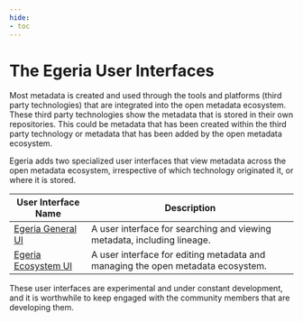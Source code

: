 ```yaml
---
hide:
- toc
---
```


<!-- SPDX-License-Identifier: CC-BY-4.0 -->
<!-- Copyright Contributors to the Egeria project. -->

# The Egeria User Interfaces

Most metadata is created and used through the tools and platforms (third party technologies) that are integrated into the open metadata ecosystem.  These third party technologies show the metadata that is stored in their own repositories.  This could be metadata that has been created within the third party technology or metadata that has been added by the open metadata ecosystem. 

Egeria adds two specialized user interfaces that view metadata across the open metadata ecosystem, irrespective of which technology originated it, or where it is stored.  

| User Interface Name                                    | Description                                                                     |
|--------------------------------------------------------|---------------------------------------------------------------------------------|
| [Egeria General UI](/user-interfaces/general/overview) | A user interface for searching and viewing metadata, including lineage.         | 
| [Egeria Ecosystem UI](/user-interfaces/ecosystem)      | A user interface for editing metadata and managing the open metadata ecosystem. |  

These user interfaces are experimental and under constant development, and it is worthwhile to keep engaged with the community members that are developing them.